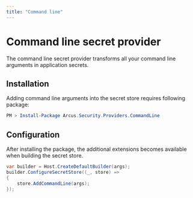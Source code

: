 ```yaml
---
title: "Command line"
---
```


# Command line secret provider
The command line secret provider transforms all your command line arguments in application secrets.

## Installation
Adding command line arguments into the secret store requires following package:

```powershell
PM > Install-Package Arcus.Security.Providers.CommandLine
```

## Configuration
After installing the package, the additional extensions becomes available when building the secret store.

```csharp
var builder = Host.CreateDefaultBuilder(args);
builder.ConfigureSecretStore((_, store) =>
{
    store.AddCommandLine(args);
});
```
